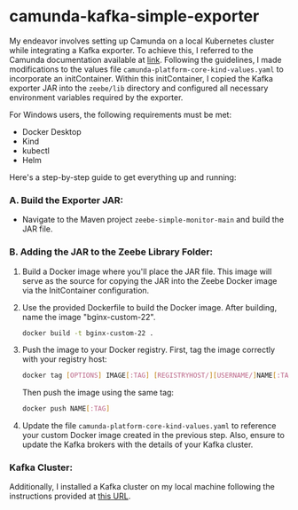 # camunda-kafka-simple-exporter


My endeavor involves setting up Camunda on a local Kubernetes cluster while integrating a Kafka exporter. To achieve this, I referred to the Camunda documentation available at [link](https://docs.camunda.io/docs/self-managed/platform-deployment/helm-kubernetes/guides/local-kubernetes-cluster/). Following the guidelines, I made modifications to the values file `camunda-platform-core-kind-values.yaml` to incorporate an initContainer. Within this initContainer, I copied the Kafka exporter JAR into the `zeebe/lib` directory and configured all necessary environment variables required by the exporter.

For Windows users, the following requirements must be met:
- Docker Desktop
- Kind
- kubectl
- Helm

Here's a step-by-step guide to get everything up and running:

### A. Build the Exporter JAR:
- Navigate to the Maven project `zeebe-simple-monitor-main` and build the JAR file.

### B. Adding the JAR to the Zeebe Library Folder:
1. Build a Docker image where you'll place the JAR file. This image will serve as the source for copying the JAR into the Zeebe Docker image via the InitContainer configuration.
2. Use the provided Dockerfile to build the Docker image. After building, name the image "bginx-custom-22".
   
   ```bash
   docker build -t bginx-custom-22 .
   ```
   
3. Push the image to your Docker registry. First, tag the image correctly with your registry host:

   ```bash
   docker tag [OPTIONS] IMAGE[:TAG] [REGISTRYHOST/][USERNAME/]NAME[:TAG]
   ```
   
   Then push the image using the same tag:

   ```bash
   docker push NAME[:TAG]
   ```

4. Update the file `camunda-platform-core-kind-values.yaml` to reference your custom Docker image created in the previous step. Also, ensure to update the Kafka brokers with the details of your Kafka cluster.

### Kafka Cluster:
Additionally, I installed a Kafka cluster on my local machine following the instructions provided at [this URL](https://bitnami.com/stack/kafka/helm).
